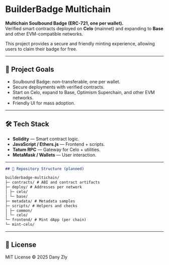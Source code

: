 # BuilderBadge Multichain

**Multichain Soulbound Badge (ERC-721, one per wallet).**  
Verified smart contracts deployed on **Celo** (mainnet) and expanding to **Base** and other EVM-compatible networks.  

This project provides a secure and friendly minting experience, allowing users to claim their badge for free.  

---

## 🎯 Project Goals
- Soulbound Badge: non-transferable, one per wallet.  
- Secure deployments with verified contracts.  
- Start on Celo, expand to Base, Optimism Superchain, and other EVM networks.  
- Friendly UI for mass adoption.  

---

## 🛠 Tech Stack
- **Solidity** — Smart contract logic.  
- **JavaScript / Ethers.js** — Frontend + scripts.  
- **Tatum RPC** — Gateway for Celo + utilities.  
- **MetaMask / Wallets** — User interaction.  

---
```markdown
## 📂 Repository Structure (planned)

builderbadge-multichain/
├─ contracts/ # ABI and contract artifacts
├─ deploy/ # Addresses per network
│ ├─ celo/
│ └─ base/
├─ metadata/ # Metadata samples
├─ scripts/ # Helpers and checks
│ ├─ common/
│ └─ celo/
└─ frontend/ # Mint dApp (per chain)
└─ mint-celo/
```
---

## 📜 License
MIT License © 2025 Dany Zly
